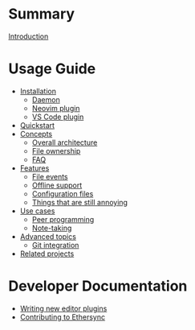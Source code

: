 # Summary

[Introduction](./introduction.md)

# Usage Guide

- [Installation](./installation/README.md)
    - [Daemon](installation/daemon.md)
    - [Neovim plugin](installation/neovim.md)
    - [VS Code plugin]()
- [Quickstart](./quickstart.md)
- [Concepts]()
    - [Overall architecture]()
    - [File ownership](./file-ownership.md)
    - [FAQ](./faq.md)
- [Features]()
    - [File events]()
    - [Offline support]()
    - [Configuration files](./features/configuration.md)
    - [Things that are still annoying]()
- [Use cases]()
    - [Peer programming]()
    - [Note-taking]()
- [Advanced topics]()
    - [Git integration]()
- [Related projects]()

# Developer Documentation

- [Writing new editor plugins](./editor-plugin-dev-guide.md)
- [Contributing to Ethersync]()
